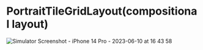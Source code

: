 # PortraitTileGridLayout(compositional layout)
![Simulator Screenshot - iPhone 14 Pro - 2023-06-10 at 16 43 58](https://github.com/karimaneltaweel/PortraitTileGridLayout/assets/79419979/503eeb2d-4d0f-4dc7-8e63-1d8aba0a38bf)
